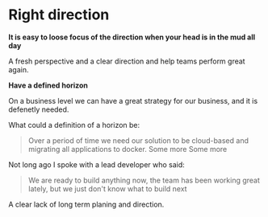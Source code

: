 # Right direction

**It is easy to loose focus of the direction when your head is in the mud all day**

A fresh perspective and a clear direction and help teams perform great again.

**Have a defined horizon**

On a business level we can have a great strategy for our business, and it is defenetly needed.

What could a definition of a horizon be:
> Over a period of time we need our solution to be cloud-based and migrating all applications to docker.
> Some more 
> Some more

Not long ago I spoke with a lead developer who said:
> We are ready to build anything now, the team has been working great lately, but we just don't know what to build next

A clear lack of long term planing and direction.